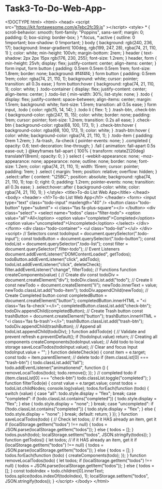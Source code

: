 # Task3-To-Do-Web-App-
 &lt;!DOCTYPE html> &lt;html>     &lt;head>         &lt;script             src="https://kit.fontawesome.com/e7ebc2fc39.js"         >&lt;/script>         &lt;style>             * {     scroll-behavior: smooth;     font-family: "Poppins", sans-serif;     margin: 0;     padding: 0;     box-sizing: border-box; }  *:focus, *:active {     outline: 0 !important;     box-shadow: 0 !important; }  body {     background: rgb(240, 236, 17);     background: linear-gradient(         100deg,         rgb(199, 247, 28),         rgba(74, 21, 110, 1)     );     color: white;     min-height: 100vh;     margin-bottom: 2rem; }  header {     text-shadow: 2px 2px 15px rgb(176, 230, 255);     font-size: 1.2rem; }  header, form {     min-height: 25vh;     display: flex;     justify-content: center;     align-items: center; }  form input, form button {     padding: 0.5rem 0.5rem 0.5rem 1rem;     font-size: 1.8rem;     border: none;      background: #f4f4f4; }  form button {     padding: 0.5rem 1rem;     color: rgba(74, 21, 110, 1);     background: white;     cursor: pointer;     transition: all 0.3s ease; }  form button:hover {     background: rgba(74, 21, 110, 1);     color: white; }  .todo-container {     display: flex;     justify-content: center;     align-items: center; }  .todo-list {     min-width: 30%;     list-style: none; }  .todo {     display: flex;     justify-content: space-between;     align-items: center;     margin: 1.5rem;     background: white;     font-size: 1.5rem;     transition: all 0.5s ease; }  form input, .todo {     color: rgb(15, 14, 14); }  .todo li {     flex: 1; }  .trash-btn, .check-btn {     background-color: rgb(247, 15, 15);     color: white;     border: none;     padding: 1rem;     cursor: pointer;     font-size: 1.2rem;     transition: 0.2s all ease; }  .check-btn {     background-color: rgba(68, 100, 173, 1); }  .check-btn:hover {     background-color: rgba(68, 100, 173, 1);     color: white; }  .trash-btn:hover {     color: white;     background-color: rgba(74, 21, 110, 1); }  .todo-item {     padding: 0rem 1.2rem; }  .fa-trash, .fa-check {     pointer-events: none; }  .completed {     opacity: 0.6;     text-decoration: line-through; }  .fall {     animation: fall-apart 0.5s ease-out; }  @keyframes fall-apart {     100% {         transform: rotateZ(20deg) translateY(8rem);         opacity: 0;     } }  select {     -webkit-appearance: none;     -moz-appearance: none;     appearance: none;     outline: none;     border: none;     font-size: 1.2em;     color: rgba(74, 21, 110, 1);     width: 15rem;     cursor: pointer;     padding: 1rem; }  .select {     margin: 1rem;     position: relative;     overflow: hidden; }  .select::after {     content: "\25BC";     position: absolute;     background: rgba(74, 21, 110, 1);     top: 0;     right: 0;     padding: 1.2rem;     pointer-events: none;     transition: all 0.3s ease; }  .select:hover::after {     background-color: white;     color: rgba(74, 21, 110, 1); }          &lt;/style>         &lt;title>To-do List Web App&lt;/title>     &lt;/head>     &lt;body>         &lt;header>             &lt;h1>To-do List Web App&lt;/h1>         &lt;/header>          &lt;form>             &lt;input type="text" class="todo-input" maxlength="40" />             &lt;button class="todo-button" type="submit">                 &lt;i class="fas fa-plus-square">&lt;/i>             &lt;/button>             &lt;div class="select">                 &lt;select name="todos" class="filter-todo">                     &lt;option value="all">All&lt;/option>                     &lt;option value="completed">Completed&lt;/option>                     &lt;option value="uncompleted">Uncompleted&lt;/option>                 &lt;/select>             &lt;/div>         &lt;/form>          &lt;div class="todo-container">             &lt;ul class="todo-list">&lt;/ul>         &lt;/div>          &lt;script>             // Selectors  const todoInput = document.querySelector(".todo-input"); const todoButton = document.querySelector(".todo-button"); const todoList = document.querySelector(".todo-list"); const filter = document.querySelector(".filter-todo");  // Event Listeners  document.addEventListener("DOMContentLoaded", getTodos); todoButton.addEventListener("click", addTodo); todoList.addEventListener("click", deleteCheck); filter.addEventListener("change", filterTodo);  // Functions  function createComponents(value) {     // Create div     const todoDiv = document.createElement("div");     todoDiv.classList.add("todo");      // Create li     const newTodo = document.createElement("li");     newTodo.innerText = value;     newTodo.classList.add("todo-item");     todoDiv.appendChild(newTodo);      // Create Completed button     const completedButton = document.createElement("button");     completedButton.innerHTML = "&lt;i class='fas fa-check'>&lt;/i>";     completedButton.classList.add("check-btn");     todoDiv.appendChild(completedButton);      // Create Trash button     const trashButton = document.createElement("button");     trashButton.innerHTML = "&lt;i class='fas fa-trash'>&lt;/i>";     trashButton.classList.add("trash-btn");     todoDiv.appendChild(trashButton);      // Append all     todoList.appendChild(todoDiv); }  function addTodo(e) {     // Validate and prevent refresh     e.preventDefault();     if (!todoInput.value) return;      // Creating all components     createComponents(todoInput.value);      // Add todo to local storage     saveLocalTodos(todoInput.value);      // Clear and focus Input     todoInput.value = ""; }  function deleteCheck(e) {     const item = e.target;     const todo = item.parentElement;      // delete todo     if (item.classList[0] === "trash-btn") {         todo.classList.add("fall");         todo.addEventListener("animationend", function () {             removeLocalTodos(todo);             todo.remove();         });     }      // completed todo     if (item.classList[0] === "check-btn") todo.classList.toggle("completed"); }  function filterTodo(e) {     const value = e.target.value;     const todos = todoList.childNodes;     console.log(value);     todos.forEach(function (todo) {         switch (value) {             case "all":                 todo.style.display = "flex";                 break;             case "completed":                 if (todo.classList.contains("completed")) {                     todo.style.display = "flex";                 } else {                     todo.style.display = "none";                 }                  break;             case "uncompleted":                 if (!todo.classList.contains("completed")) {                     todo.style.display = "flex";                 } else {                     todo.style.display = "none";                 }                 break;             default:                 return;         }     }); }  function saveLocalTodos(todo) {     // Check     let todos;      // if it HAS already an item, get it     if (localStorage.getItem("todos") !== null) {         todos = JSON.parse(localStorage.getItem("todos"));     } else {         todos = [];     }      todos.push(todo);     localStorage.setItem("todos", JSON.stringify(todos)); }  function getTodos() {     let todos;      // if it HAS already an item, get it     if (localStorage.getItem("todos") !== null) {         todos = JSON.parse(localStorage.getItem("todos"));     } else {         todos = [];     }      todos.forEach(function (todo) {         createComponents(todo);     }); }  function removeLocalTodos(todo) {     let todos;      if (localStorage.getItem("todos") !== null) {         todos = JSON.parse(localStorage.getItem("todos"));     } else {         todos = [];     }      const todoIndex = todo.children[0].innerText;     todos.splice(todos.indexOf(todoIndex), 1);     localStorage.setItem("todos", JSON.stringify(todos)); }          &lt;/script>     &lt;/body> &lt;/html>
